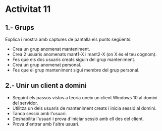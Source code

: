 # Activitat 11

## 1.- Grups

Explica i mostra amb captures de pantalla els punts següents:

- Crea un grup anomenat manteniment.
- Crea 2 usuaris anomenats mant1-X i mant2-X (on X és el teu cognom).
- Fes que els dos usuaris creats siguin del grup manteniment.
- Crea un grup anomenat personal.
- Fes que el grup manteniment sigui membre del grup personal.

## 2.- Unir un client a domini

- Seguint els passos vistos a teoria uneix un client Windows 10 al domini del servidor.
- Utilitza un dels usuaris de manteniment creats i inicia sessió al domini.
- Tanca sessió amb l'usuari.
- Deshabilita l'usuari i prova d'iniciar sessió amb ell des del client.
- Prova d'entrar amb l'altre usuari.

 
